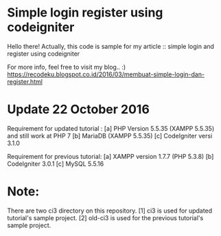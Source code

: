 # Simple login register using codeigniter
Hello there! Actually, this code is sample for my article :: simple login and register using codeigniter

For more info, feel free to visit my blog.. :)
https://recodeku.blogspot.co.id/2016/03/membuat-simple-login-dan-register.html

# Update 22 October 2016
Requirement for updated tutorial :
[a] PHP Version 5.5.35 (XAMPP 5.5.35) and still work at PHP 7
[b] MariaDB (XAMPP 5.5.35)
[c] CodeIgniter versi 3.1.0

Requirement for previous tutorial:
[a] XAMPP version 1.7.7 (PHP 5.3.8) 
[b] CodeIgniter 3.0.1 
[c] MySQL 5.5.16 

# Note:
There are two ci3 directory on this repository. 
[1] ci3 is used for updated tutorial's sample project.
[2] old-ci3 is used for the previous tutorial's sample project.